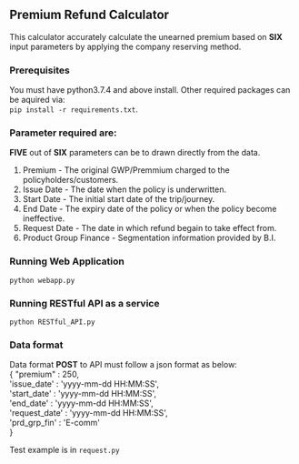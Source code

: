 ## Premium Refund Calculator
This calculator accurately calculate the unearned premium based on **SIX** input parameters by applying the company reserving method.

### Prerequisites
You must have python3.7.4 and above install. Other required packages can be aquired via:<br>
`pip install -r requirements.txt`.

### Parameter required are:
**FIVE** out of **SIX** parameters can be to drawn directly from the data. 
1. Premium - The original GWP/Premmium charged to the policyholders/customers.
2. Issue Date - The date when the policy is underwritten.
3. Start Date - The initial start date of the trip/journey.
4. End Date - The expiry date of the policy or when the policy become ineffective.
5. Request Date - The date in which refund begain to take effect from.
6. Product Group Finance - Segmentation information provided by B.I.



### Running Web Application
`python webapp.py`

### Running RESTful API as a service
`python RESTful_API.py`

### Data format
Data format **POST** to API must follow a json format as below:<br>
{
"premium"      : 250,<br>
'issue_date'   : 'yyyy-mm-dd HH:MM:SS',<br>
'start_date'   : 'yyyy-mm-dd HH:MM:SS',<br>
'end_date'     : 'yyyy-mm-dd HH:MM:SS',<br>
'request_date' : 'yyyy-mm-dd HH:MM:SS',<br>
'prd_grp_fin'  : 'E-comm'<br>
}<br>

Test example is in `request.py`
